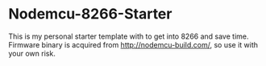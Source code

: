 # Nodemcu-8266-Starter

This is my personal starter template with to get into 8266 and save time.
Firmware binary is acquired from http://nodemcu-build.com/, so use it with your own risk.
